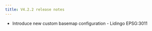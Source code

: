 ```yaml
---
title: V4.2.2 release notes
---
```


- Introduce new custom basemap configuration - Lidingo EPSG:3011
